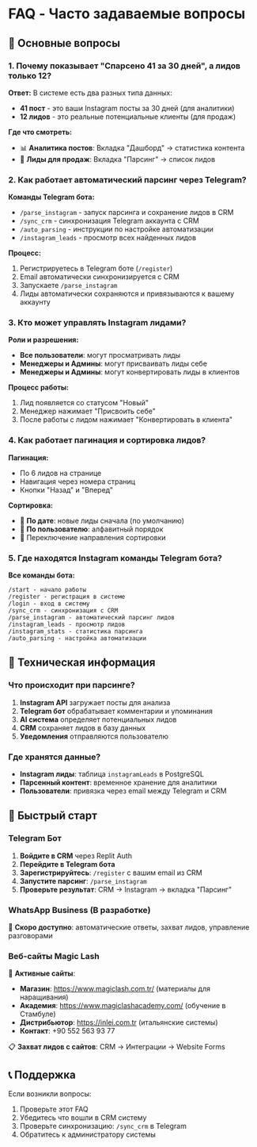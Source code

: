 # FAQ - Часто задаваемые вопросы

## 🤔 Основные вопросы

### 1. Почему показывает "Спарсено 41 за 30 дней", а лидов только 12?

**Ответ:** В системе есть два разных типа данных:

- **41 пост** - это ваши Instagram посты за 30 дней (для аналитики)
- **12 лидов** - это реальные потенциальные клиенты (для продаж)

**Где что смотреть:**
- 📊 **Аналитика постов**: Вкладка "Дашборд" → статистика контента
- 🎯 **Лиды для продаж**: Вкладка "Парсинг" → список лидов

### 2. Как работает автоматический парсинг через Telegram?

**Команды Telegram бота:**
- `/parse_instagram` - запуск парсинга и сохранение лидов в CRM
- `/sync_crm` - синхронизация Telegram аккаунта с CRM
- `/auto_parsing` - инструкции по настройке автоматизации
- `/instagram_leads` - просмотр всех найденных лидов

**Процесс:**
1. Регистрируетесь в Telegram боте (`/register`)
2. Email автоматически синхронизируется с CRM
3. Запускаете `/parse_instagram` 
4. Лиды автоматически сохраняются и привязываются к вашему аккаунту

### 3. Кто может управлять Instagram лидами?

**Роли и разрешения:**
- **Все пользователи**: могут просматривать лиды
- **Менеджеры и Админы**: могут присваивать лиды себе
- **Менеджеры и Админы**: могут конвертировать лиды в клиентов

**Процесс работы:**
1. Лид появляется со статусом "Новый"
2. Менеджер нажимает "Присвоить себе"
3. После работы с лидом нажимает "Конвертировать в клиента"

### 4. Как работает пагинация и сортировка лидов?

**Пагинация:**
- По 6 лидов на странице
- Навигация через номера страниц
- Кнопки "Назад" и "Вперед"

**Сортировка:**
- 📅 **По дате**: новые лиды сначала (по умолчанию)
- 👤 **По пользователю**: алфавитный порядок
- 🔄 Переключение направления сортировки

### 5. Где находятся Instagram команды Telegram бота?

**Все команды бота:**
```
/start - начало работы
/register - регистрация в системе
/login - вход в систему
/sync_crm - синхронизация с CRM
/parse_instagram - автоматический парсинг лидов
/instagram_leads - просмотр лидов
/instagram_stats - статистика парсинга
/auto_parsing - настройка автоматизации
```

## 🔧 Техническая информация

### Что происходит при парсинге?

1. **Instagram API** загружает посты для анализа
2. **Telegram бот** обрабатывает комментарии и упоминания
3. **AI система** определяет потенциальных лидов
4. **CRM** сохраняет лидов в базу данных
5. **Уведомления** отправляются пользователю

### Где хранятся данные?

- **Instagram лиды**: таблица `instagramLeads` в PostgreSQL
- **Парсенный контент**: временное хранение для аналитики
- **Пользователи**: привязка через email между Telegram и CRM

## 🚀 Быстрый старт

### Telegram Бот
1. **Войдите в CRM** через Replit Auth
2. **Перейдите в Telegram бота** 
3. **Зарегистрируйтесь**: `/register` с вашим email из CRM
4. **Запустите парсинг**: `/parse_instagram`
5. **Проверьте результат**: CRM → Instagram → вкладка "Парсинг"

### WhatsApp Business (В разработке)
🚧 **Скоро доступно**: автоматические ответы, захват лидов, управление разговорами

### Веб-сайты Magic Lash
📍 **Активные сайты**:
- **Магазин**: https://www.magiclash.com.tr/ (материалы для наращивания)
- **Академия**: https://www.magiclashacademy.com/ (обучение в Стамбуле)
- **Дистрибьютор**: https://inlei.com.tr (итальянские системы)
- **Контакт**: +90 552 563 93 77

📋 **Захват лидов с сайтов**: CRM → Интеграции → Website Forms

## 📞 Поддержка

Если возникли вопросы:
1. Проверьте этот FAQ
2. Убедитесь что вошли в CRM систему
3. Проверьте синхронизацию: `/sync_crm` в Telegram
4. Обратитесь к администратору системы